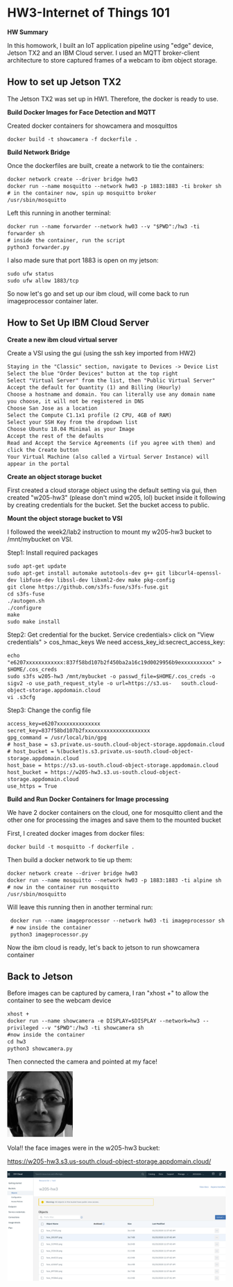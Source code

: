 # HW3-Internet of Things 101

__HW Summary__

In this homowork, I built an IoT application pipeline using "edge" device, Jetson TX2 and an IBM Cloud server. I used an MQTT broker-client architecture to store captured frames of a webcam to ibm object storage.

## How to set up Jetson TX2

The Jetson TX2 was set up in HW1. Therefore, the docker is ready to use.


__Build Docker Images for Face Detection and MQTT__

Created docker containers for showcamera and mosquittos

    docker build -t showcamera -f dockerfile .
    

__Build Network Bridge__

Once the dockerfiles are built, create a network to tie the containers:

    docker network create --driver bridge hw03
    docker run --name mosquitto --network hw03 -p 1883:1883 -ti broker sh
    # in the container now, spin up mosquitto broker
    /usr/sbin/mosquitto
 
 Left this running in another terminal:
 
    docker run --name forwarder --network hw03 --v "$PWD":/hw3 -ti forwarder sh
    # inside the container, run the script
    python3 forwarder.py

I also made sure that port 1883 is open on my jetson:

    sudo ufw status 
    sudo ufw allow 1883/tcp
    
So now let's go and set up our ibm cloud, will come back to run imageprocessor container later.

## How to Set Up IBM Cloud Server

__Create a new ibm cloud virtual server__

Create a VSI using the gui (using the ssh key imported from HW2)

    Staying in the "Classic" section, navigate to Devices -> Device List
    Select the blue "Order Devices" button at the top right
    Select "Virtual Server" from the list, then "Public Virtual Server"
    Accept the default for Quantity (1) and Billing (Hourly)
    Choose a hostname and domain. You can literally use any domain name you choose, it will not be registered in DNS
    Choose San Jose as a location 
    Select the Compute C1.1x1 profile (2 CPU, 4GB of RAM)
    Select your SSH Key from the dropdown list
    Choose Ubuntu 18.04 Minimal as your Image
    Accept the rest of the defaults
    Read and Accept the Service Agreements (if you agree with them) and click the Create button
    Your Virtual Machine (also called a Virtual Server Instance) will appear in the portal
    
__Create an object storage bucket__

First created a cloud storage object using the default setting via gui, then created "w205-hw3" (please don't mind w205, lol)  bucket inside it following by creating credentials for the bucket. Set the bucket access to public. 

__Mount the object storage bucket to VSI__

I followed the week2/lab2 instruction to mount my w205-hw3 bucket to /mnt/mybucket on VSI.

Step1: Install required packages

    sudo apt-get update
    sudo apt-get install automake autotools-dev g++ git libcurl4-openssl-dev libfuse-dev libssl-dev libxml2-dev make pkg-config
    git clone https://github.com/s3fs-fuse/s3fs-fuse.git
    cd s3fs-fuse
    ./autogen.sh
    ./configure
    make
    sudo make install

Step2: Get credential for the bucket. Service credentials> click on "View credentials" > cos_hmac_keys
We need access_key_id:secrect_access_key:

    echo "e6207xxxxxxxxxxxx:837f58bd107b2f450ba2a16c19d0029956b9exxxxxxxxxx" > $HOME/.cos_creds
    sudo s3fs w205-hw3 /mnt/mybucket -o passwd_file=$HOME/.cos_creds -o sigv2 -o use_path_request_style -o url=https://s3.us-   south.cloud-object-storage.appdomain.cloud
    vi .s3cfg
    
Step3: Change the config file

    access_key=e6207xxxxxxxxxxxxxx
    secret_key=837f58bd107b2fxxxxxxxxxxxxxxxxxxxxx
    gpg_command = /usr/local/bin/gpg
    # host_base = s3.private.us-south.cloud-object-storage.appdomain.cloud
    # host_bucket = %(bucket)s.s3.private.us-south.cloud-object-storage.appdomain.cloud
    host_base = https://s3.us-south.cloud-object-storage.appdomain.cloud
    host_bucket = https://w205-hw3.s3.us-south.cloud-object-storage.appdomain.cloud
    use_https = True
    

__Build and Run Docker Containers for Image processing__

We have 2 docker containers on the cloud, one for mosquitto client and the other one for processing the images and save them to the mounted bucket

First, I created docker images from docker files:

    docker build -t mosquitto -f dockerfile .
    
Then build a docker network to tie up them:

    docker network create --driver bridge hw03
    docker run --name mosquitto --network hw03 -p 1883:1883 -ti alpine sh
    # now in the container run mosquitto
    /usr/sbin/mosquitto
    
Will leave this running then in another terminal run:

     docker run --name imageprocessor --network hw03 -ti imageprocessor sh
     # now inside the container
     python3 imageprocessor.py
     
Now the ibm cloud is ready, let's back to jetson to run showcamera container

## Back to Jetson

Before images can be captured by camera, I ran "xhost +" to allow the container to see the webcam device

    xhost +
    docker run --name showcamera -e DISPLAY=$DISPLAY --network=hw3 --privileged --v "$PWD":/hw3 -ti showcamera sh
    #now inside the container
    cd hw3
    python3 showcamera.py
    
Then connected the camera and pointed at my face! 

![camera](face_073067.png) 


Vola!! the face images were in the w205-hw3 bucket:

https://w205-hw3.s3.us-south.cloud-object-storage.appdomain.cloud/

![bucket](bucket.png)



